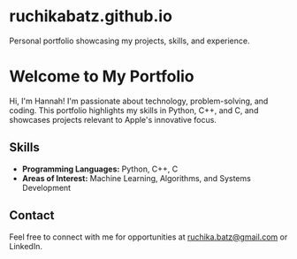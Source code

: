 # ruchikabatz.github.io
Personal portfolio showcasing my projects, skills, and experience.
# Welcome to My Portfolio
Hi, I'm Hannah! I'm passionate about technology, problem-solving, and coding. This portfolio highlights my skills in Python, C++, and C, and showcases projects relevant to Apple's innovative focus.

## Skills
- **Programming Languages:** Python, C++, C
- **Areas of Interest:** Machine Learning, Algorithms, and Systems Development

## Contact
Feel free to connect with me for opportunities at ruchika.batz@gmail.com or  LinkedIn.
